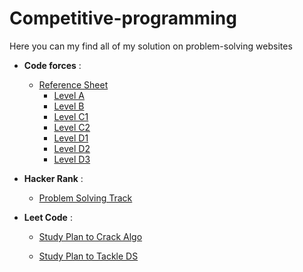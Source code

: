 # Competitive-programming
Here you can my find all of my solution on problem-solving websites 

- **Code forces** :
  - [Reference Sheet](https://docs.google.com/spreadsheets/d/1iJZWP2nS_OB3kCTjq8L6TrJJ4o-5lhxDOyTaocSYc-k/edit)    
     - [Level A](https://github.com/Yasien99/Competitive-programming/tree/master/Code%20forces/Level%20A)
     - [Level B](https://github.com/Yasien99/Competitive-programming/tree/master/Code%20forces/Level%20B)
     - [Level C1]()
     - [Level C2]()
     - [Level D1]()
     - [Level D2]()
     - [Level D3]()

- **Hacker Rank** :
  - [Problem Solving Track](https://www.hackerrank.com/domains/data-structures?filters%5Bstatus%5D%5B%5D=unsolved&badge_type=problem-solving)
  
- **Leet Code** :
  - [Study Plan to Crack Algo](https://leetcode.com/study-plan/algorithm/)

  - [Study Plan to Tackle DS](https://leetcode.com/study-plan/data-structure/)


